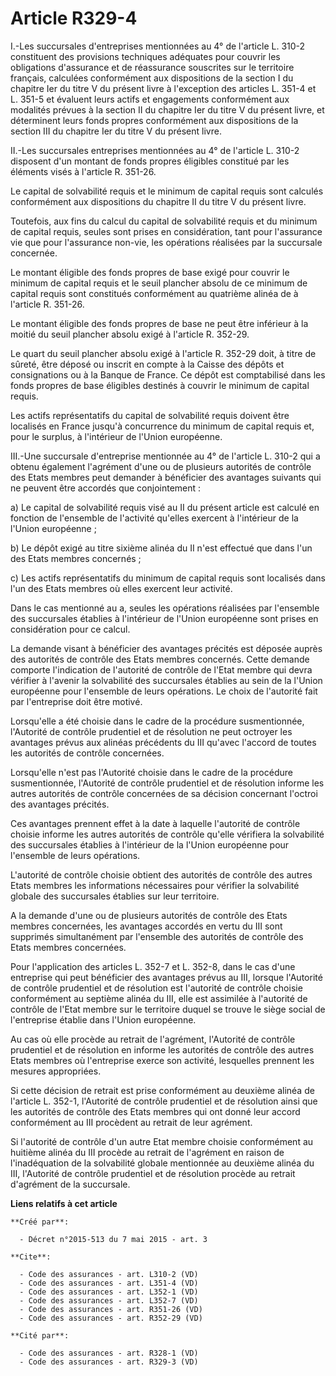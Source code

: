 # Article R329-4

I.-Les succursales d'entreprises mentionnées au 4° de l'article L. 310-2 constituent des provisions techniques adéquates pour
couvrir les obligations d'assurance et de réassurance souscrites sur le territoire français, calculées conformément aux
dispositions de la section I du chapitre Ier du titre V du présent livre à l'exception des articles L. 351-4 et L. 351-5 et
évaluent leurs actifs et engagements conformément aux modalités prévues à la section II du chapitre Ier du titre V du présent
livre, et déterminent leurs fonds propres conformément aux dispositions de la section III du chapitre Ier du titre V du
présent livre. 

II.-Les succursales entreprises mentionnées au 4° de l'article L. 310-2 disposent d'un montant de fonds propres éligibles
constitué par les éléments visés à l'article R. 351-26. 

Le capital de solvabilité requis et le minimum de capital requis sont calculés conformément aux dispositions du chapitre II
du titre V du présent livre. 

Toutefois, aux fins du calcul du capital de solvabilité requis et du minimum de capital requis, seules sont prises en
considération, tant pour l'assurance vie que pour l'assurance non-vie, les opérations réalisées par la succursale concernée. 

Le montant éligible des fonds propres de base exigé pour couvrir le minimum de capital requis et le seuil plancher absolu de
ce minimum de capital requis sont constitués conformément au quatrième alinéa de à l'article R. 351-26. 

Le montant éligible des fonds propres de base ne peut être inférieur à la moitié du seuil plancher absolu exigé à l'article
R. 352-29. 

Le quart du seuil plancher absolu exigé à l'article R. 352-29 doit, à titre de sûreté, être déposé ou inscrit en compte à la
Caisse des dépôts et consignations ou à la Banque de France. Ce dépôt est comptabilisé dans les fonds propres de base
éligibles destinés à couvrir le minimum de capital requis. 

Les actifs représentatifs du capital de solvabilité requis doivent être localisés en France jusqu'à concurrence du minimum de
capital requis et, pour le surplus, à l'intérieur de l'Union européenne. 

III.-Une succursale d'entreprise mentionnée au 4° de l'article L. 310-2 qui a obtenu également l'agrément d'une ou de
plusieurs autorités de contrôle des Etats membres peut demander à bénéficier des avantages suivants qui ne peuvent être
accordés que conjointement : 

a) Le capital de solvabilité requis visé au II du présent article est calculé en fonction de l'ensemble de l'activité
qu'elles exercent à l'intérieur de la l'Union européenne ; 

b) Le dépôt exigé au titre sixième alinéa du II n'est effectué que dans l'un des Etats membres concernés ; 

c) Les actifs représentatifs du minimum de capital requis sont localisés dans l'un des Etats membres où elles exercent leur
activité. 

Dans le cas mentionné au a, seules les opérations réalisées par l'ensemble des succursales établies à l'intérieur de l'Union
européenne sont prises en considération pour ce calcul. 

La demande visant à bénéficier des avantages précités est déposée auprès des autorités de contrôle des Etats membres
concernés. Cette demande comporte l'indication de l'autorité de contrôle de l'Etat membre qui devra vérifier à l'avenir la
solvabilité des succursales établies au sein de la l'Union européenne pour l'ensemble de leurs opérations. Le choix de
l'autorité fait par l'entreprise doit être motivé. 

Lorsqu'elle a été choisie dans le cadre de la procédure susmentionnée, l'Autorité de contrôle prudentiel et de résolution ne
peut octroyer les avantages prévus aux alinéas précédents du III qu'avec l'accord de toutes les autorités de contrôle
concernées. 

Lorsqu'elle n'est pas l'Autorité choisie dans le cadre de la procédure susmentionnée, l'Autorité de contrôle prudentiel et de
résolution informe les autres autorités de contrôle concernées de sa décision concernant l'octroi des avantages précités. 

Ces avantages prennent effet à la date à laquelle l'autorité de contrôle choisie informe les autres autorités de contrôle
qu'elle vérifiera la solvabilité des succursales établies à l'intérieur de la l'Union européenne pour l'ensemble de leurs
opérations. 

L'autorité de contrôle choisie obtient des autorités de contrôle des autres Etats membres les informations nécessaires pour
vérifier la solvabilité globale des succursales établies sur leur territoire. 

A la demande d'une ou de plusieurs autorités de contrôle des Etats membres concernées, les avantages accordés en vertu du III
sont supprimés simultanément par l'ensemble des autorités de contrôle des Etats membres concernées. 

Pour l'application des articles L. 352-7 et L. 352-8, dans le cas d'une entreprise qui peut bénéficier des avantages prévus
au III, lorsque l'Autorité de contrôle prudentiel et de résolution est l'autorité de contrôle choisie conformément au
septième alinéa du III, elle est assimilée à l'autorité de contrôle de l'Etat membre sur le territoire duquel se trouve le
siège social de l'entreprise établie dans l'Union européenne. 

Au cas où elle procède au retrait de l'agrément, l'Autorité de contrôle prudentiel et de résolution en informe les autorités
de contrôle des autres Etats membres où l'entreprise exerce son activité, lesquelles prennent les mesures appropriées. 

Si cette décision de retrait est prise conformément au deuxième alinéa de l'article L. 352-1, l'Autorité de contrôle
prudentiel et de résolution ainsi que les autorités de contrôle des Etats membres qui ont donné leur accord conformément au
III procèdent au retrait de leur agrément. 

Si l'autorité de contrôle d'un autre Etat membre choisie conformément au huitième alinéa du III procède au retrait de
l'agrément en raison de l'inadéquation de la solvabilité globale mentionnée au deuxième alinéa du III, l'Autorité de contrôle
prudentiel et de résolution procède au retrait d'agrément de la succursale.

**Liens relatifs à cet article**

	**Créé par**:

	  - Décret n°2015-513 du 7 mai 2015 - art. 3

	**Cite**:

	  - Code des assurances - art. L310-2 (VD)
	  - Code des assurances - art. L351-4 (VD)
	  - Code des assurances - art. L352-1 (VD)
	  - Code des assurances - art. L352-7 (VD)
	  - Code des assurances - art. R351-26 (VD)
	  - Code des assurances - art. R352-29 (VD)

	**Cité par**:

	  - Code des assurances - art. R328-1 (VD)
	  - Code des assurances - art. R329-3 (VD)
